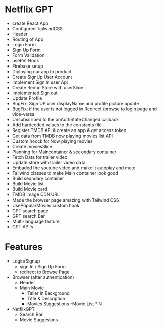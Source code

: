 # Netflix GPT 

- create React App
- Configured TailwindCSS
- Header
- Routing of App
- Login Form
- Sign Up Form
- Form Validation
- useRef Hook
- Firebase setup
- Diploying our app to product
- Create SignUp User Account
- Implement Sign In user Api
- Create Reduc Store with userSlice
- Implemented Sign out
- Update Profile
- BugFix: Sign UP user displayName and profile picture update
- BugFix: if the user is not logged in Redirect /browse to login page and vice-versa
- Unsubscribed to the onAuthStateChanged callback
- Add hardcoded values to the constants file
- Register TMDB API & create an app & get access token
- Get data from TMDB now playing movies list API
- Custom hoock for Now playing movies
- Create moviesSlice
- Planning for Maincontainer & secondary container
- Fetch Data for trailer video
- Update store with trailer video data
- Embaded the youtube video and make it autoplay and mute
- Tailwind classes to make Main container look good
- Build seondary container
- Build Movie list
- Build Movie card
- TMDB image CDN URL
- Made the browser page amazing with Tailwind CSS
- UsePopularMovies custom hook
- GPT search page
- GPT search Bar
- Multi-language feature
- GPT API's
 
# Features

- Login/Signup
    - sign In / Sign Up Form
    - redirect to Browse Page  
- Browser (after authentication)
    - Header
    - Main Movie
      - Tailer in Background
      - Title & Description
      - Movies Suggestions
           -Movie List * N
- NetflixGPT
    - Search Bar
    - Movie Suggesions        
